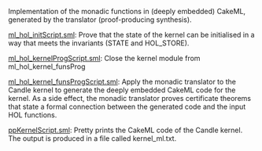 Implementation of the monadic functions in (deeply embedded) CakeML,
generated by the translator (proof-producing synthesis).

[ml_hol_initScript.sml](ml_hol_initScript.sml):
Prove that the state of the kernel can be initialised in a way that
meets the invariants (STATE and HOL_STORE).

[ml_hol_kernelProgScript.sml](ml_hol_kernelProgScript.sml):
Close the kernel module from ml_hol_kernel_funsProg

[ml_hol_kernel_funsProgScript.sml](ml_hol_kernel_funsProgScript.sml):
Apply the monadic translator to the Candle kernel to generate the
deeply embedded CakeML code for the kernel. As a side effect, the
monadic translator proves certificate theorems that state a formal
connection between the generated code and the input HOL functions.

[ppKernelScript.sml](ppKernelScript.sml):
Pretty prints the CakeML code of the Candle kernel.
The output is produced in a file called kernel_ml.txt.
